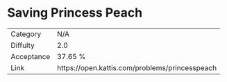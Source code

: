 # Saving Princess Peach

<table>
    <tr>
        <td>Category</td>
        <td>N/A</td>
    </tr>
    <tr>
        <td>Diffulty</td>
        <td>2.0</td>
    </tr>
    <tr>
        <td>Acceptance</td>
        <td>37.65 %</td>
    </tr>
    <tr>
        <td>Link</td>
        <td>https://open.kattis.com/problems/princesspeach</td>
    </tr>
</table>